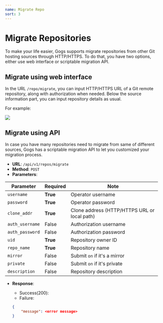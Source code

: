 ```yaml
---
name: Migrate Repo
sort: 3
---
```


# Migrate Repositories

To make your life easier, Gogs supports migrate repositories from other Git hosting sources through HTTP/HTTPS. To do that, you have two options, either use web interface or scriptable migration API.

## Migrate using web interface

In the URL `/repo/migrate`, you can input HTTP/HTTPS URL of a Git remote repository, along with authorization when needed. Below the source information part, you can input repository details as usual.

For example:

![](/docs/images/migrate_repo.png)

## Migrate using API

In case you have many repositories need to migrate from same of different sources, Gogs has a scriptable migration API to let you customized your migration process.

- **URL**: `/api/v1/repos/migrate`
- **Method**: `POST`
- **Parameters**:

|Parameter|Required|Note|
|---------|--------|----|
|`username`|**True**|Operator username|
|`password`|**True**|Operator password|
|`clone_addr`|**True**|Clone address (HTTP/HTTPS URL or local path)|
|`auth_username`|False|Authorization username|
|`auth_password`|False|Authorization password|
|`uid`|**True**|Repository owner ID|
|`repo_name`|**True**|Repository name|
|`mirror`|False|Submit `on` if it's a mirror|
|`private`|False|Submit `on` if it's private|
|`description`|False|Repository description|

- **Response**:
	- Success(200):
	- Failure:

	```json
	{
		"message": <error message>
	}
	```
